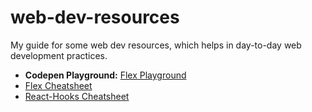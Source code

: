 # web-dev-resources
My guide for some web dev resources, which helps in day-to-day web development practices.

* **Codepen Playground:** <a href="https://codepen.io/daxter-army/pen/WNZQWGL">Flex Playground</a>
* <a href="https://yoksel.github.io/flex-cheatsheet/">Flex Cheatsheet</a>
* [React-Hooks Cheatsheet](https://react-hooks-cheatsheet.com/)

